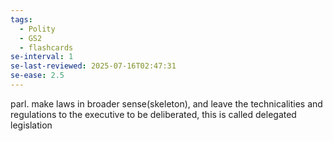 ```yaml
---
tags:
  - Polity
  - GS2
  - flashcards
se-interval: 1
se-last-reviewed: 2025-07-16T02:47:31
se-ease: 2.5
---
```

parl. make laws in broader sense(skeleton), and leave the technicalities and regulations to the executive to be deliberated, this is called delegated legislation
